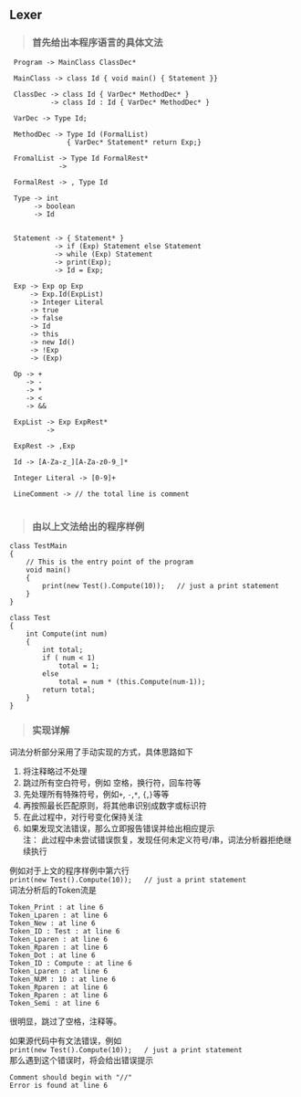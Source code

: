 ## Lexer

>### 首先给出本程序语言的具体文法

```
 Program -> MainClass ClassDec*

 MainClass -> class Id { void main() { Statement }}

 ClassDec -> class Id { VarDec* MethodDec* }
          -> class Id : Id { VarDec* MethodDec* }
         
 VarDec -> Type Id;
 
 MethodDec -> Type Id (FormalList) 
              { VarDec* Statement* return Exp;}

 FromalList -> Type Id FormalRest*
            -> 
 
 FormalRest -> , Type Id
 
 Type -> int
      -> boolean
      -> Id
 
 
 Statement -> { Statement* }
           -> if (Exp) Statement else Statement
           -> while (Exp) Statement
           -> print(Exp);
           -> Id = Exp;
 
 Exp -> Exp op Exp
     -> Exp.Id(ExpList)
     -> Integer Literal
     -> true
     -> false
     -> Id
     -> this
     -> new Id()
     -> !Exp
     -> (Exp)
     
 Op -> +
    -> -
    -> *
    -> < 
    -> &&
    
 ExpList -> Exp ExpRest*
         -> 
  
 ExpRest -> ,Exp
 
 Id -> [A-Za-z_][A-Za-z0-9_]*
 
 Integer Literal -> [0-9]+
 
 LineComment -> // the total line is comment
 
```   
   
>### 由以上文法给出的程序样例

```
class TestMain 
{
    // This is the entry point of the program
    void main()
    {
        print(new Test().Compute(10));   // just a print statement
    }
}

class Test
{
    int Compute(int num)
    {
        int total;
        if ( num < 1)
            total = 1;
        else 
            total = num * (this.Compute(num-1));
        return total;
    }
}
```
>### 实现详解  
词法分析部分采用了手动实现的方式，具体思路如下  
1. 将注释略过不处理  
2. 跳过所有空白符号，例如 空格，换行符，回车符等  
3. 先处理所有特殊符号，例如`+`, `-`,`*`, `{`,`}`等等  
4. 再按照最长匹配原则，将其他串识别成数字或标识符  
5. 在此过程中，对行号变化保持关注  
6. 如果发现文法错误，那么立即报告错误并给出相应提示    
注： 此过程中未尝试错误恢复，发现任何未定义符号/串，词法分析器拒绝继续执行

例如对于上文的程序样例中第六行  
`print(new Test().Compute(10));   // just a print statement`  
词法分析后的Token流是  
```
Token_Print : at line 6
Token_Lparen : at line 6
Token_New : at line 6
Token_ID : Test : at line 6
Token_Lparen : at line 6
Token_Rparen : at line 6
Token_Dot : at line 6
Token_ID : Compute : at line 6
Token_Lparen : at line 6
Token_NUM : 10 : at line 6
Token_Rparen : at line 6
Token_Rparen : at line 6
Token_Semi : at line 6
```  
很明显，跳过了空格，注释等。

如果源代码中有文法错误，例如  
`print(new Test().Compute(10));   / just a print statement`  
那么遇到这个错误时，将会给出错误提示  
```
Comment should begin with "//"
Error is found at line 6
```